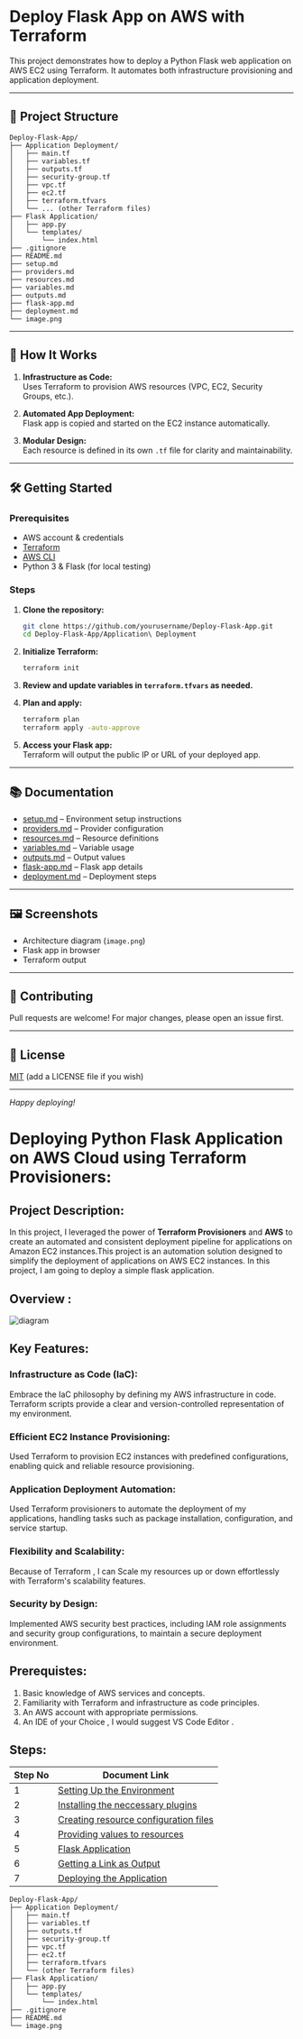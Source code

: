 # Deploy Flask App on AWS with Terraform

This project demonstrates how to deploy a Python Flask web application on AWS EC2 using Terraform. It automates both infrastructure provisioning and application deployment.

---

## 📁 Project Structure

```
Deploy-Flask-App/
├── Application Deployment/
│   ├── main.tf
│   ├── variables.tf
│   ├── outputs.tf
│   ├── security-group.tf
│   ├── vpc.tf
│   ├── ec2.tf
│   ├── terraform.tfvars
│   └── ... (other Terraform files)
├── Flask Application/
│   ├── app.py
│   └── templates/
│       └── index.html
├── .gitignore
├── README.md
├── setup.md
├── providers.md
├── resources.md
├── variables.md
├── outputs.md
├── flask-app.md
├── deployment.md
└── image.png
```

---

## 🚀 How It Works

1. **Infrastructure as Code:**  
   Uses Terraform to provision AWS resources (VPC, EC2, Security Groups, etc.).

2. **Automated App Deployment:**  
   Flask app is copied and started on the EC2 instance automatically.

3. **Modular Design:**  
   Each resource is defined in its own `.tf` file for clarity and maintainability.

---

## 🛠️ Getting Started

### Prerequisites

- AWS account & credentials
- [Terraform](https://www.terraform.io/downloads.html)
- [AWS CLI](https://aws.amazon.com/cli/)
- Python 3 & Flask (for local testing)

### Steps

1. **Clone the repository:**
   ```sh
   git clone https://github.com/yourusername/Deploy-Flask-App.git
   cd Deploy-Flask-App/Application\ Deployment
   ```

2. **Initialize Terraform:**
   ```sh
   terraform init
   ```

3. **Review and update variables in `terraform.tfvars` as needed.**

4. **Plan and apply:**
   ```sh
   terraform plan
   terraform apply -auto-approve
   ```

5. **Access your Flask app:**  
   Terraform will output the public IP or URL of your deployed app.

---

## 📚 Documentation

- [setup.md](setup.md) – Environment setup instructions
- [providers.md](providers.md) – Provider configuration
- [resources.md](resources.md) – Resource definitions
- [variables.md](variables.md) – Variable usage
- [outputs.md](outputs.md) – Output values
- [flask-app.md](flask-app.md) – Flask app details
- [deployment.md](deployment.md) – Deployment steps

---

## 🖼️ Screenshots

- Architecture diagram (`image.png`)
- Flask app in browser
- Terraform output

---

## 🤝 Contributing

Pull requests are welcome! For major changes, please open an issue first.

---

## 📄 License

[MIT](LICENSE) (add a LICENSE file if you wish)

---

*Happy deploying!*



# Deploying Python Flask Application on AWS Cloud using Terraform Provisioners:
## Project Description:
In this project, I leveraged the power of **Terraform Provisioners** and **AWS** to create an automated and consistent deployment pipeline for applications on Amazon EC2 instances.This project is an automation solution designed to simplify the deployment of applications on AWS EC2 instances. In this project, I am going to deploy a simple flask application.

## Overview :
![diagram](https://github.com/mathesh-me/application-deployment-in-aws-terraform/assets/144098846/03e4386d-3d6f-4d96-ba07-fe828175a634)


## Key Features:

### Infrastructure as Code (IaC): 
Embrace the IaC philosophy by defining my AWS infrastructure in code. Terraform scripts provide a clear and version-controlled representation of my environment.

### Efficient EC2 Instance Provisioning: 
Used Terraform to provision EC2 instances with predefined configurations, enabling quick and reliable resource provisioning.

### Application Deployment Automation: 
Used Terraform provisioners to automate the deployment of my applications, handling tasks such as package installation, configuration, and service startup.

### Flexibility and Scalability: 
Because of Terraform , I can Scale my resources up or down effortlessly with Terraform's scalability features.

### Security by Design: 
Implemented AWS security best practices, including IAM role assignments and security group configurations, to maintain a secure deployment environment.

## Prerequistes:
1. Basic knowledge of AWS services and concepts.<br>
2. Familiarity with Terraform and infrastructure as code principles.<br>
3. An AWS account with appropriate permissions.<br>
4. An IDE of your Choice , I would suggest VS Code Editor .<br>

## Steps:
| Step No | Document Link |
| ------ | ------ |
| 1 | [Setting Up the Environment][Step-1] |
| 2 | [Installing the neccessary plugins][Step-2] |
| 3 | [Creating resource configuration files][Step-3] |
| 4 | [Providing values to resources][Step-4] |
| 5 | [Flask Application][Step-5] |
| 6 | [Getting a Link as Output][Step-6] |
| 7 | [Deploying the Application][Step-7] |

   [Step-1]: <./setup.md>
   [Step-2]: <./providers.md>   
   [Step-3]: <./resources.md>
   [Step-4]: <./variables.md>
   [Step-5]: <./flask-app.md>   
   [Step-6]: <./outputs.md>
   [Step-7]: <./deployment.md>


 ```
Deploy-Flask-App/
├── Application Deployment/
│   ├── main.tf
│   ├── variables.tf
│   ├── outputs.tf
│   ├── security-group.tf
│   ├── vpc.tf
│   ├── ec2.tf
│   ├── terraform.tfvars
│   └── (other Terraform files)
├── Flask Application/
│   ├── app.py
│   └── templates/
│       └── index.html
├── .gitignore
├── README.md
└── image.png

```
